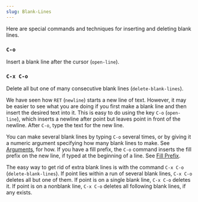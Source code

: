 ```yaml
---
slug: Blank-Lines
---
```


Here are special commands and techniques for inserting and deleting blank lines.

### `C-o`

Insert a blank line after the cursor (`open-line`).

### `C-x C-o`

Delete all but one of many consecutive blank lines (`delete-blank-lines`).

We have seen how `RET` (`newline`) starts a new line of text. However, it may be easier to see what you are doing if you first make a blank line and then insert the desired text into it. This is easy to do using the key `C-o` (`open-line`), which inserts a newline after point but leaves point in front of the newline. After `C-o`, type the text for the new line.

You can make several blank lines by typing `C-o` several times, or by giving it a numeric argument specifying how many blank lines to make. See [Arguments](Arguments), for how. If you have a fill prefix, the `C-o` command inserts the fill prefix on the new line, if typed at the beginning of a line. See [Fill Prefix](Fill-Prefix).

The easy way to get rid of extra blank lines is with the command `C-x C-o` (`delete-blank-lines`). If point lies within a run of several blank lines, `C-x C-o` deletes all but one of them. If point is on a single blank line, `C-x C-o` deletes it. If point is on a nonblank line, `C-x C-o` deletes all following blank lines, if any exists.
